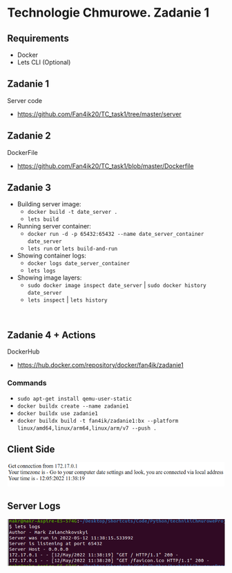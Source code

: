 # Technologie Chmurowe. Zadanie 1

## Requirements
- Docker
- Lets CLI (Optional)

## Zadanie 1
Server code  
- https://github.com/Fan4ik20/TC_task1/tree/master/server
## Zadanie 2
DockerFile  
- https://github.com/Fan4ik20/TC_task1/blob/master/Dockerfile
## Zadanie 3
- Building server image:
  - `docker build -t date_server .`
  - `lets build`
- Running server container:
  - `docker run -d -p 65432:65432 --name date_server_container date_server`
  - `lets run` or `lets build-and-run`
- Showing container logs:
  - `docker logs date_server_container`
  - `lets logs`
- Showing image layers:
  - `sudo docker image inspect date_server` | `sudo docker history date_server`
  - `lets inspect` | `lets history`  
<br>

## Zadanie 4 + Actions
DockerHub
- https://hub.docker.com/repository/docker/fan4ik/zadanie1
### Commands
- `sudo apt-get install qemu-user-static`
- `docker buildx create --name zadanie1`
- `docker buildx use zadanie1`
- `docker buildx build -t fan4ik/zadanie1:bx
--platform linux/amd64,linux/arm64,linux/arm/v7 --push .`

## Client Side  
![It Works](./readme_assets/it_works.png)

## Server Logs
![Server Logs](./readme_assets/server_logs.png)
